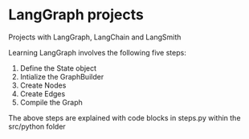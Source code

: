 # LangGraph projects
Projects with LangGraph, LangChain and LangSmith

Learning LangGraph involves the following five steps:
1. Define the State object
2. Intialize the GraphBuilder
3. Create Nodes
4. Create Edges
5. Compile the Graph

The above steps are explained with code blocks in steps.py within the src/python folder 
